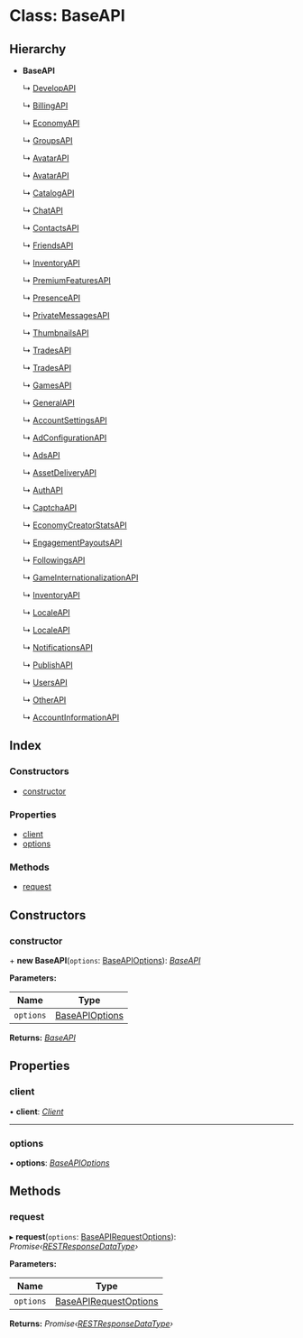 
# Class: BaseAPI

## Hierarchy

* **BaseAPI**

  ↳ [DevelopAPI](_client_apis_developapi_.developapi.md)

  ↳ [BillingAPI](_client_apis_billingapi_.billingapi.md)

  ↳ [EconomyAPI](_client_apis_economyapi_.economyapi.md)

  ↳ [GroupsAPI](_client_apis_groupsapi_.groupsapi.md)

  ↳ [AvatarAPI](_client_apis_avatarapi_.avatarapi.md)

  ↳ [AvatarAPI](_client_apis_badgesapi_.avatarapi.md)

  ↳ [CatalogAPI](_client_apis_catalogapi_.catalogapi.md)

  ↳ [ChatAPI](_client_apis_chatapi_.chatapi.md)

  ↳ [ContactsAPI](_client_apis_contactsapi_.contactsapi.md)

  ↳ [FriendsAPI](_client_apis_friendsapi_.friendsapi.md)

  ↳ [InventoryAPI](_client_apis_inventoryapi_.inventoryapi.md)

  ↳ [PremiumFeaturesAPI](_client_apis_premiumfeaturesapi_.premiumfeaturesapi.md)

  ↳ [PresenceAPI](_client_apis_presenceapi_.presenceapi.md)

  ↳ [PrivateMessagesAPI](_client_apis_privatemessagesapi_.privatemessagesapi.md)

  ↳ [ThumbnailsAPI](_client_apis_thumbnailsapi_.thumbnailsapi.md)

  ↳ [TradesAPI](_client_apis_tradesapi_.tradesapi.md)

  ↳ [TradesAPI](_client_apis_translationrolesapi_.tradesapi.md)

  ↳ [GamesAPI](_client_apis_gamesapi_.gamesapi.md)

  ↳ [GeneralAPI](_client_apis_generalapi_.generalapi.md)

  ↳ [AccountSettingsAPI](_client_apis_accountsettingsapi_.accountsettingsapi.md)

  ↳ [AdConfigurationAPI](_client_apis_adconfigurationapi_.adconfigurationapi.md)

  ↳ [AdsAPI](_client_apis_adsapi_.adsapi.md)

  ↳ [AssetDeliveryAPI](_client_apis_assetdeliveryapi_.assetdeliveryapi.md)

  ↳ [AuthAPI](_client_apis_authapi_.authapi.md)

  ↳ [CaptchaAPI](_client_apis_captchaapi_.captchaapi.md)

  ↳ [EconomyCreatorStatsAPI](_client_apis_economycreatorstatsapi_.economycreatorstatsapi.md)

  ↳ [EngagementPayoutsAPI](_client_apis_engagementpayoutsapi_.engagementpayoutsapi.md)

  ↳ [FollowingsAPI](_client_apis_followingsapi_.followingsapi.md)

  ↳ [GameInternationalizationAPI](_client_apis_gameinternationalizationapi_.gameinternationalizationapi.md)

  ↳ [InventoryAPI](_client_apis_itemconfigurationapi_.inventoryapi.md)

  ↳ [LocaleAPI](_client_apis_localeapi_.localeapi.md)

  ↳ [LocaleAPI](_client_apis_metricsapi_.localeapi.md)

  ↳ [NotificationsAPI](_client_apis_notificationsapi_.notificationsapi.md)

  ↳ [PublishAPI](_client_apis_publishapi_.publishapi.md)

  ↳ [UsersAPI](_client_apis_usersapi_.usersapi.md)

  ↳ [OtherAPI](_client_apis_otherapi_.otherapi.md)

  ↳ [AccountInformationAPI](_client_apis_accountinformationapi_.accountinformationapi.md)

## Index

### Constructors

* [constructor](_client_apis_baseapi_.baseapi.md#constructor)

### Properties

* [client](_client_apis_baseapi_.baseapi.md#client)
* [options](_client_apis_baseapi_.baseapi.md#options)

### Methods

* [request](_client_apis_baseapi_.baseapi.md#request)

## Constructors

### <a id="constructor" name="constructor"></a>  constructor

\+ **new BaseAPI**(`options`: [BaseAPIOptions](../modules/_interfaces_apiinterfaces_.md#baseapioptions)): *[BaseAPI](_client_apis_baseapi_.baseapi.md)*

**Parameters:**

Name | Type |
------ | ------ |
`options` | [BaseAPIOptions](../modules/_interfaces_apiinterfaces_.md#baseapioptions) |

**Returns:** *[BaseAPI](_client_apis_baseapi_.baseapi.md)*

## Properties

### <a id="client" name="client"></a>  client

• **client**: *[Client](_client_client_.client.md)*

___

### <a id="options" name="options"></a>  options

• **options**: *[BaseAPIOptions](../modules/_interfaces_apiinterfaces_.md#baseapioptions)*

## Methods

### <a id="request" name="request"></a>  request

▸ **request**(`options`: [BaseAPIRequestOptions](../modules/_client_apis_baseapi_.md#baseapirequestoptions)): *Promise‹[RESTResponseDataType](../modules/_interfaces_restinterfaces_.md#restresponsedatatype)›*

**Parameters:**

Name | Type |
------ | ------ |
`options` | [BaseAPIRequestOptions](../modules/_client_apis_baseapi_.md#baseapirequestoptions) |

**Returns:** *Promise‹[RESTResponseDataType](../modules/_interfaces_restinterfaces_.md#restresponsedatatype)›*
